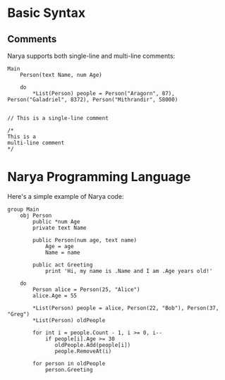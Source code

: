 # Basic Syntax

## Comments

Narya supports both single-line and multi-line comments:

```narya
Main
    Person(text Name, num Age)

    do
        *List(Person) people = Person("Aragorn", 87), Person("Galadriel", 8372), Person("Mithrandir", 58000)


// This is a single-line comment

/*
This is a
multi-line comment
*/
```


# Narya Programming Language

Here's a simple example of Narya code:

```narya
group Main
    obj Person
        public *num Age
        private text Name
        
        public Person(num age, text name)
            Age = age
            Name = name
        
        public act Greeting
            print 'Hi, my name is .Name and I am .Age years old!'

    do
        Person alice = Person(25, "Alice")
        alice.Age = 55
        
        *List(Person) people = alice, Person(22, "Bob"), Person(37, "Greg")
        *List(Person) oldPeople

        for int i = people.Count - 1, i >= 0, i--
            if people[i].Age >= 30
               oldPeople.Add(people[i])
               people.RemoveAt(i)

        for person in oldPeople
            person.Greeting
```

